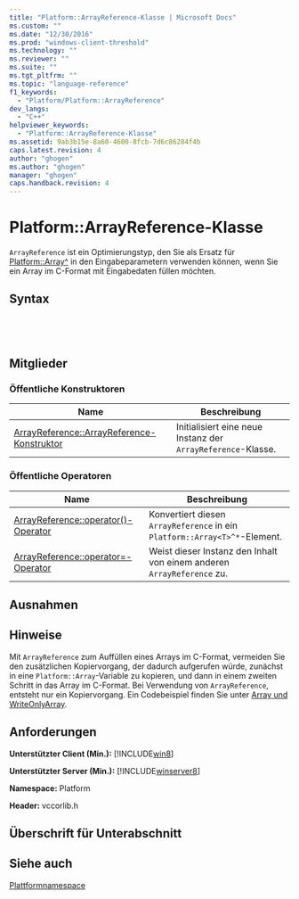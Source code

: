 ```yaml
---
title: "Platform::ArrayReference-Klasse | Microsoft Docs"
ms.custom: ""
ms.date: "12/30/2016"
ms.prod: "windows-client-threshold"
ms.technology: ""
ms.reviewer: ""
ms.suite: ""
ms.tgt_pltfrm: ""
ms.topic: "language-reference"
f1_keywords: 
  - "Platform/Platform::ArrayReference"
dev_langs: 
  - "C++"
helpviewer_keywords: 
  - "Platform::ArrayReference-Klasse"
ms.assetid: 9ab3b15e-8a60-4600-8fcb-7d6c86284f4b
caps.latest.revision: 4
author: "ghogen"
ms.author: "ghogen"
manager: "ghogen"
caps.handback.revision: 4
---
```

# Platform::ArrayReference-Klasse
`ArrayReference` ist ein Optimierungstyp, den Sie als Ersatz für [Platform::Array^](../cppcx/platform-array-class.md) in den Eingabeparametern verwenden können, wenn Sie ein Array im C\-Format mit Eingabedaten füllen möchten.  
  
## Syntax  
  
```vb  
  
```  
  
```csharp  
  
```  
  
## Mitglieder  
  
### Öffentliche Konstruktoren  
  
|Name|Beschreibung|  
|----------|------------------|  
|[ArrayReference::ArrayReference\-Konstruktor](../cppcx/arrayreference-arrayreference-constructor.md)|Initialisiert eine neue Instanz der `ArrayReference`\-Klasse.|  
  
### Öffentliche Operatoren  
  
|Name|Beschreibung|  
|----------|------------------|  
|[ArrayReference::operator\(\)\-Operator](../cppcx/arrayreference-operator-call-operator.md)|Konvertiert diesen `ArrayReference` in ein `Platform::Array<T>^*`\-Element.|  
|[ArrayReference::operator\=\-Operator](../cppcx/arrayreference-operator-assign-operator.md)|Weist dieser Instanz den Inhalt von einem anderen `ArrayReference` zu.|  
  
## Ausnahmen  
  
## Hinweise  
 Mit `ArrayReference` zum Auffüllen eines Arrays im C\-Format, vermeiden Sie den zusätzlichen Kopiervorgang, der dadurch aufgerufen würde, zunächst in eine `Platform::Array`\-Variable zu kopieren, und dann in einem zweiten Schritt in das Array im C\-Format. Bei Verwendung von `ArrayReference`, entsteht nur ein Kopiervorgang. Ein Codebeispiel finden Sie unter [Array und WriteOnlyArray](../cppcx/array-and-writeonlyarray-c-cx.md).  
  
## Anforderungen  
 **Unterstützter Client \(Min.\):** [!INCLUDE[win8](../cppcx/includes/win8-md.md)]  
  
 **Unterstützter Server \(Min.\):** [!INCLUDE[winserver8](../cppcx/includes/winserver8-md.md)]  
  
 **Namespace:** Platform  
  
 **Header:** vccorlib.h  
  
## Überschrift für Unterabschnitt  
  
## Siehe auch  
 [Plattformnamespace](../cppcx/platform-namespace-c-cx.md)